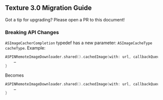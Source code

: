 ## Texture 3.0 Migration Guide ###

Got a tip for upgrading? Please open a PR to this document!


### Breaking API Changes

`ASImageCacherCompletion` typedef has a new parameter: `ASImageCacheType cacheType`. Example:


```swift
ASPINRemoteImageDownloader.shared().cachedImage(with: url, callbackQueue: .main) { result in
    …
}
```

Becomes

```swift
ASPINRemoteImageDownloader.shared().cachedImage(with: url, callbackQueue: .main) { result, cacheType in
    …
}
```

